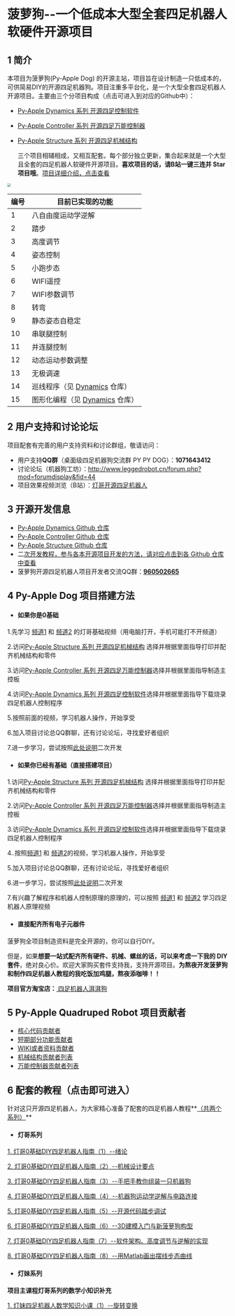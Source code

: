 # **菠萝狗**--一个低成本大型全套四足机器人软硬件开源项目

## 1 简介

  本项目为菠萝狗(Py-Apple Dog) 的开源主站，项目旨在设计制造一只低成本的，可供简易DIY的开源四足机器狗。项目注重多平台化，是一个大型全套四足机器人开源项目。主要由三个分项目构成（点击可进入到对应的Github中）：

- [Py-Apple Dynamics 系列 开源四足控制软件](https://github.com/ToanTech/py-apple-dynamics)
- [Py-Apple Controller 系列 开源四足万能控制器](https://github.com/ToanTech/py-apple-controller)
- [Py-Apple Structure 系列 开源四足机械结构](https://github.com/ToanTech/py-apple-structure)

  三个项目相辅相成，又相互配套。每个部分独立更新，集合起来就是一个大型且全套的四足机器人软硬件开源项目。**喜欢项目的话，请B站一键三连并 Star 项目哦**。[项目详细介绍，点击查看](http://www.leggedrobot.cn/forum.php?mod=viewthread&tid=52&extra=page%3D1)

<img src="https://github.com/ToanTech/py-apple-quadruped-robot/blob/master/pic/pic1.jpg?raw=true" style="zoom:50%;" />

| 编号 | 目前已实现的功能                                             |
| ---- | ------------------------------------------------------------ |
| 1    | 八自由度运动学逆解                                           |
| 2    | 踏步                                                         |
| 3    | 高度调节                                                     |
| 4    | 姿态控制                                                     |
| 5    | 小跑步态                                                     |
| 6    | WIFI遥控                                                     |
| 7    | WIFI参数调节                                                 |
| 8    | 转弯                                                         |
| 9    | 静态姿态自稳定                                               |
| 10   | 串联腿控制                                                   |
| 11   | 并连腿控制                                                   |
| 12   | 动态运动参数调整                                             |
| 13   | 无极调速                                                     |
| 14   | 巡线程序（见 [Dynamics](https://github.com/ToanTech/py-apple-dynamics) 仓库） |
| 15   | 图形化编程（见 [Dynamics](https://github.com/ToanTech/py-apple-dynamics) 仓库） |



## 2 用户支持和讨论论坛

  项目配套有完善的用户支持资料和讨论群组，敬请访问：

- 用户支持**QQ群**（桌面级四足机器狗交流群 PY PY DOG）：**1071643412**
- 讨论论坛（机器狗工坊）：http://www.leggedrobot.cn/forum.php?mod=forumdisplay&fid=44
- 项目效果视频浏览（B站）：[灯哥开源四足机器人](https://space.bilibili.com/493192058/?share_source=copy_link&share_medium=iphone&bbid=4416d8abc8a2b4ce8ee4b65c247edea8&ts=1587442435)

## 3 开源开发信息

- [Py-Apple Dynamics Github 仓库](https://github.com/ToanTech/py-apple-dynamics)
- [Py-Apple Controller Github 仓库](https://github.com/ToanTech/py-apple-controller)
- [Py-Apple Structure Github 仓库](https://github.com/ToanTech/py-apple-structure)
- 二<u>次开发教程，参与各本开源项目开发的方法，请对应点击到各 Github 仓库中查看</u>
- 菠萝狗开源四足机器人项目开发者交流QQ群：<u>**960502665**</u>

## 4 Py-Apple Dog 项目搭建方法

- #### 如果你是0基础

1.先学习 [频道1](https://space.bilibili.com/493192058/channel/detail?cid=135700) 和 [频道2](https://space.bilibili.com/493192058/channel/detail?cid=135699) 的灯哥基础视频（用电脑打开，手机可能打不开频道）

2.访问[Py-Apple Structure 系列 开源四足机械结构](https://github.com/ToanTech/py-apple-structure) 选择并根据里面指导打印并配齐机械结构和零件

3.访问[Py-Apple Controller 系列 开源四足万能控制器](https://github.com/ToanTech/py-apple-controller)选择并根据里面指导制造主控板

4.访问[Py-Apple Dynamics 系列 开源四足控制软件](https://github.com/ToanTech/py-apple-dynamics)选择并根据里面指导下载烧录四足机器人控制程序

5.按照前面的视频，学习机器人操作，开始享受

6.加入项目讨论总QQ群聊，还有讨论论坛，寻找爱好者组织

7.进一步学习，尝试按照[此处说明](http://www.leggedrobot.cn/forum.php?mod=viewthread&tid=48&extra=page%3D1)二次开发

- #### 如果你已经有基础（直接搭建项目）

1.访问[Py-Apple Structure 系列 开源四足机械结构](https://github.com/ToanTech/py-apple-structure) 选择并根据里面指导打印并配齐机械结构和零件

2.访问[Py-Apple Controller 系列 开源四足万能控制器](https://github.com/ToanTech/py-apple-controller)选择并根据里面指导制造主控板

3.访问[Py-Apple Dynamics 系列 开源四足控制软件](https://github.com/ToanTech/py-apple-dynamics)选择并根据里面指导下载烧录四足机器人控制程序

4..按照[频道1](https://space.bilibili.com/493192058/channel/detail?cid=135700) 和 [频道2](https://space.bilibili.com/493192058/channel/detail?cid=135699)的视频，学习机器人操作，开始享受

5.加入项目讨论总QQ群聊，还有讨论论坛，寻找爱好者组织

6.进一步学习，尝试按照[此处说明](http://www.leggedrobot.cn/forum.php?mod=viewthread&tid=48&extra=page%3D1)二次开发

7.有兴趣了解程序和机器人控制原理的原理的，可以按照 [频道1](https://space.bilibili.com/493192058/channel/detail?cid=135700) 和 [频道2](https://space.bilibili.com/493192058/channel/detail?cid=135699) 学习四足机器人原理视频

- #### 直接配齐所有电子元器件

菠萝狗全项目制造资料是完全开源的，你可以自行DIY。

但是，如果**想要一站式配齐所有硬件、机械、螺丝的话，可以来考虑一下我的 DIY 套件**，绝对良心价。欢迎大家购买套件支持我，支持开源项目。**为熬夜开发菠萝狗和制作四足机器人教程的我吃饭加鸡腿，熬夜添咖啡！！**

**项目官方淘宝店：**[ 四足机器人湃湃狗](https://shop564514875.taobao.com/)

## 5 Py-Apple Quadruped Robot 项目贡献者

- [核心代码贡献者](https://github.com/ToanTech/py-apple-dynamics/blob/master/contributors_m.md)
- [短期部分功能贡献者](https://github.com/ToanTech/py-apple-dynamics/blob/master/contributors_s.md)
- [WIKI或者资料贡献者](https://github.com/ToanTech/py-apple-dynamics/blob/master/contributors_w.md)
- [机械结构贡献者列表](https://github.com/ToanTech/py-apple-structure/blob/master/contributors_m.md)
- [万能控制器贡献者列表](https://github.com/ToanTech/py-apple-controller/blob/master/contributors_m.md)

## 6 配套的教程（点击即可进入）

  针对这只开源四足机器人，为大家精心准备了配套的四足机器人教程**<u>（共两个系列）</u>**

- #### 灯哥系列


[1. 灯哥0基础DIY四足机器人指南（1）--绪论 ](https://www.bilibili.com/video/BV1YE411A7VA/)

[2.  灯哥0基础DIY四足机器人指南（2）--机械设计要点](https://www.bilibili.com/video/BV1HV411f7nT/)

[3. 灯哥0基础DIY四足机器人指南（3）--手把手教你组装一只机器狗](https://www.bilibili.com/video/BV1Sk4y1d7RH/)

[4. 灯哥0基础DIY四足机器人指南（4）--机器狗运动学逆解与电路连接 ](https://www.bilibili.com/video/BV13T4y1G7qy/)

[5. 灯哥0基础DIY四足机器人指南（5）--开源代码踏步调试](https://www.bilibili.com/video/BV1Ak4y1R7cD/)

[6. 灯哥0基础DIY四足机器人指南（6）--3D建模入门与新菠萝狗构型](https://www.bilibili.com/video/BV1Jf4y1S7U9)

[7. 灯哥0基础DIY四足机器人指南（7）--软件架构、高度调节与逆解的实现 ](https://www.bilibili.com/video/BV1Qe411s7kp/)

[8. 灯哥0基础DIY四足机器人指南（8）--用Matlab画出摆线步态曲线](https://www.bilibili.com/video/BV1KQ4y1K7aV/)

- #### 灯妹系列


**项目主课程灯哥系列的数学小知识补充**

[1. 灯妹四足机器人数学知识小课（1）--旋转变换](https://www.bilibili.com/video/BV1Hp4y1D7zn/)

